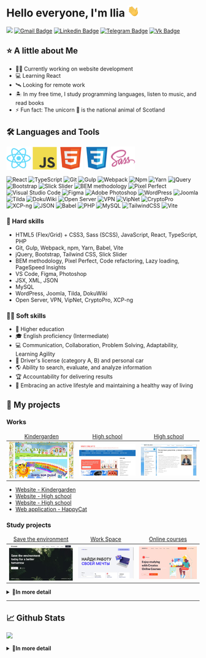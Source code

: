 # Hello everyone, I'm Ilia <img src="https://raw.githubusercontent.com/Tim2015web/Tim2015web/main/assets/smaile__hi.gif" height="30px">

![](https://komarev.com/ghpvc/?username=Tim2015web&color=blue)
[![Gmail Badge](https://img.shields.io/badge/-Gmail-red?style=flat&logo=Gmail&logoColor=white)](mailto:Tim2015web@gmail.com)
[![Linkedin Badge](https://img.shields.io/badge/-LinkedIn-0e76a8?style=flat-square&logo=Linkedin&logoColor=white)](https://www.linkedin.com/in/iliagreenrus)
[![Telegram Badge](https://img.shields.io/badge/-Telegram-blue?style=flat&logo=Telegram&logoColor=white)](https://t.me/IliaGreenRus)
[![Vk Badge](https://img.shields.io/badge/-VKontakte-blue?style=flat&logo=Vk&logoColor=white)](https://vk.com/ilyagreen91)

## ⭐ A little about Me

- 👨‍💻 Currently working on website development
- 💻 Learning React
- 🛰️ Looking for remote work
- 🏝️ In my free time, I study programming languages, listen to music, and read books
- ⚡ Fun fact: The unicorn 🦄 is the national animal of Scotland

## 🛠️ Languages and Tools

<code><img src="https://raw.githubusercontent.com/Tim2015web/Tim2015web/main/assets/icon__react.svg" width="64px" height="60px"></code>
<code><img src="https://raw.githubusercontent.com/Tim2015web/Tim2015web/main/assets/icon__js.svg" width="64px" height="60px"></code>
<code><img src="https://raw.githubusercontent.com/Tim2015web/Tim2015web/main/assets/icon__html5.svg" width="64px" height="60px"></code>
<code><img src="https://raw.githubusercontent.com/Tim2015web/Tim2015web/main/assets/icon__css3.svg" width="64px" height="60px"></code>
<code><img src="https://raw.githubusercontent.com/Tim2015web/Tim2015web/main/assets/icon__sass.svg" width="64px" height="60px"></code>

<p>
<img alt="React" src="https://img.shields.io/badge/-React-61DAFB?style=flat-square&logo=react&logoColor=white">
  
<img alt="TypeScript" src="https://img.shields.io/badge/-TypeScript-3178C6?style=flat-square&logo=typescript&logoColor=white">
<img alt="Git" src="https://img.shields.io/badge/-Git-F05032?style=flat-square&logo=git&logoColor=white">
<img alt="Gulp" src="https://img.shields.io/badge/-Gulp-CF4647?style=flat-square&logo=gulp&logoColor=white">
<img alt="Webpack" src="https://img.shields.io/badge/-Webpack-8DD6F9?style=flat-square&logo=webpack&logoColor=white">
<img alt="Npm" src="https://img.shields.io/badge/-NPM-CB3837?style=flat-square&logo=npm&logoColor=white">
<img alt="Yarn" src="https://img.shields.io/badge/-Yarn-2C8EBB?style=flat-square&logo=yarn&logoColor=white">
<img alt="jQuery" src="https://img.shields.io/badge/-jQuery-0769AD?style=flat-square&logo=jquery&logoColor=white">
<img alt="Bootstrap" src="https://img.shields.io/badge/-Bootstrap-7952B3?style=flat-square&logo=bootstrap&logoColor=white">
<img alt="Slick Slider" src="https://img.shields.io/badge/-Slick Slider-3498db?style=flat-square&logo=dask&logoColor=white">
<img alt="BEM methodology" src="https://img.shields.io/badge/-BEM methodology-17a1e6?style=flat-square&logo=bem&logoColor=white">
<img alt="Pixel Perfect" src="https://img.shields.io/badge/-Pixel Perfect-E4405F?style=flat-square&logo=dask&logoColor=white">
<img alt="Visual Studio Code" src="https://img.shields.io/badge/-VS Code-007ACC?style=flat-square&logo=visualstudiocode&logoColor=white">
<img alt="Figma" src="https://img.shields.io/badge/-Figma-F24E1E?style=flat-square&logo=figma&logoColor=white">
<img alt="Adobe Photoshop" src="https://img.shields.io/badge/-Adobe Photoshop-31A8FF?style=flat-square&logo=adobephotoshop&logoColor=white">
<img alt="WordPress" src="https://img.shields.io/badge/-Word Press-21759B?style=flat-square&logo=wordpress&logoColor=white">
<img alt="Joomla" src="https://img.shields.io/badge/-Joomla-5091CD?style=flat-square&logo=joomla&logoColor=white">
<img alt="Tilda" src="https://img.shields.io/badge/-Tilda-000000?style=flat-square&logo=dask&logoColor=white">
<img alt="DokuWiki" src="https://img.shields.io/badge/-DokuWiki-D0E796?style=flat-square&logo=dask&logoColor=white">
<img alt="Open Server" src="https://img.shields.io/badge/-Open Server-3F4551?style=flat-square&logo=dask&logoColor=white">
<img alt="VPN" src="https://img.shields.io/badge/-VPN-EA7E20?style=flat-square&logo=openvpn&logoColor=white">
<img alt="VipNet" src="https://img.shields.io/badge/-VipNet-EE3124?style=flat-square&logo=dask&logoColor=white">
<img alt="CryptoPro" src="https://img.shields.io/badge/-CryptoPro-E6484F?style=flat-square&logo=dask&logoColor=white">
<img alt="XCP-ng" src="https://img.shields.io/badge/-XCP ng-06062C?style=flat-square&logo=dask&logoColor=white">
<img alt="JSON" src="https://img.shields.io/badge/-JSON-000000?style=flat-square&logo=json&logoColor=white">
<img alt="Babel" src="https://img.shields.io/badge/-Babel-F9DC3E?style=flat-square&logo=babel&logoColor=white">
<img alt="PHP" src="https://img.shields.io/badge/-PHP-777BB4?style=flat-square&logo=php&logoColor=white">
<img alt="MySQL" src="https://img.shields.io/badge/-MySQL-4479A1?style=flat-square&logo=mysql&logoColor=white">  
<img alt="TailwindCSS" src="https://img.shields.io/badge/-Tailwind CSS-06B6D4?style=flat-square&logo=tailwindcss&logoColor=white">
<img alt="Vite" src="https://img.shields.io/badge/-Vite-646CFF?style=flat-square&logo=vite&logoColor=white">
</p>

### 🤖 Hard skills

- HTML5 (Flex/Grid) + CSS3, Sass (SCSS), JavaScript, React, TypeScript, PHP
- Git, Gulp, Webpack, npm, Yarn, Babel, Vite
- jQuery, Bootstrap, Tailwind CSS, Slick Slider
- BEM methodology, Pixel Perfect, Code refactoring, Lazy loading, PageSpeed Insights
- VS Code, Figma, Photoshop
- JSX, XML, JSON
- MySQL
- WordPress, Joomla, Tilda, DokuWiki
- Open Server, VPN, VipNet, CryptoPro, XCP-ng

### 🏄‍♂️ Soft skills

- 🏫 Higher education
- 🎓 English proficiency (Intermediate)
- 💻 Communication, Collaboration, Problem Solving, Adaptability, Learning Agility
- 🚗 Driver's license (category A, B) and personal car
- 🌎 Ability to search, evaluate, and analyze information
- 🏆 Accountability for delivering results
- 🥋 Embracing an active lifestyle and maintaining a healthy way of living

</details>

## 💼 My projects

### Works

<table>
  <thead align="center">
    <tr border: none;>
      <td><a href="https://timds.ru/" target="_blank">Kindergarden</a></td>
      <td><a href="https://xn--12-vlcqmrc8c.xn--p1ai/" target="_blank">High school</a></td>
      <td><a href="https://xn--19-gmcl0b.xn--p1ai/" target="_blank">High school</a></td>
    </tr>
  </thead>
  <tbody>
    <tr>
      <td><img src="https://raw.githubusercontent.com/Tim2015web/Tim2015web/main/works/site__1.jpg" width="250px"></td>
      <td><img src="https://raw.githubusercontent.com/Tim2015web/Tim2015web/main/works/site__2.jpg" width="250px"></td>
      <td><img src="https://raw.githubusercontent.com/Tim2015web/Tim2015web/main/works/site__3.jpg" width="250px"></td>
    </tr>
  </tbody>
</table>

- [Website - Kindergarden](https://timds.ru/)
- [Website - High school](https://xn--12-vlcqmrc8c.xn--p1ai/)
- [Website - High school](https://xn--19-gmcl0b.xn--p1ai/)
- [Web application - HappyCat](https://github.com/Tim2015web/HappyCat/)

</details>

### Study projects

<table>
  <thead align="center">
    <tr border: none;>
      <td><a href="https://github.com/Tim2015web/save-the-environment" target="_blank">Save the environment</a></td>
      <td><a href="https://github.com/Tim2015web/OnlineCourses__WorkSpace/" target="_blank">Work Space</a></td>
      <td><a href="https://tim2015web.github.io/layout_online-courses/" target="_blank">Online courses</a></td>
    </tr>
  </thead>
  <tbody>
    <tr>
      <td><img src="https://raw.githubusercontent.com/Tim2015web/Tim2015web/main/works/study__3.jpg" width="250px"></td>
      <td><img src="https://raw.githubusercontent.com/Tim2015web/Tim2015web/main/works/study__1.jpg" width="250px"></td>
      <td><img src="https://raw.githubusercontent.com/Tim2015web/Tim2015web/main/works/study__2.jpg" width="250px"></td>      
    </tr>
  </tbody>
</table>

<details>
<summary><b>📄In more detail</b></summary>

####

- [Layout - Test Landing for Yandex](https://github.com/Tim2015web/test_landing_for_yandex/)
- [Reactjs - Shopping Website](https://github.com/Tim2015web/react_shopping-website/)
- [Reactjs - Thinkop](https://github.com/Tim2015web/react_thinkop/)
- [Reactjs - The way of the samurai](https://github.com/Tim2015web/reactjs_the-way-of-the-samurai/)
- [Layouts - Personal Portfolio](https://github.com/Tim2015web/personal-portfolio/)
- [Layouts - Barber](https://github.com/Tim2015web/Barber/)
- [Single Page Application - Save the environment (React JS)](https://github.com/Tim2015web/save-the-environment)
- [Layouts - Dev cohorts project (Bootstrap)](https://github.com/Tim2015web/dev-cohorts-project)
- [Layouts - Lawyer Website](https://github.com/Tim2015web/Layouts_lawyer_website/)
- [Online Courses - Work Space](https://github.com/Tim2015web/OnlineCourses__WorkSpace/)
- [Layout - online-courses](https://tim2015web.github.io/layout_online-courses/)
- [Layout - partner-with-konstruct](https://tim2015web.github.io/layout_partner-with-konstruct/)
- [Layout - finance-ledger](https://tim2015web.github.io/layouts_finance-ledger/)
- [Layout - noemi-theme](https://tim2015web.github.io/study_html/)
- [Layout - free-business-theme](https://tim2015web.github.io/layouts_free-business-theme/)
- [Layout - alto](https://tim2015web.github.io/layout_alto/)
- [Web application - Tic Tac Toe](https://tim2015web.github.io/tic-tac-toe/)
- [Online Courses - Parallax Website](https://github.com/Tim2015web/ExampleParallaxWebsite/)
- [Online Courses - Layout Signup Form](https://github.com/Tim2015web/ExampleSignupForm/)
- [Online Courses - Maxima-test-task-01-main](https://github.com/Tim2015web/Example__maxima-test-task-01-main/)
- [Online Courses - Maxima-test-task-02-main](https://github.com/Tim2015web/Example__maxima-test-task-02-main/)
- [Online Courses - Maxima-test-task-03-main](https://github.com/Tim2015web/Example__maxima-test-task-03-main/)
- [Online Courses - React-vladilenminin-1](https://github.com/Tim2015web/React_vladilenminin_1/)
- [Online Courses - React-vladilenminin-2](https://github.com/Tim2015web/React_vladilenminin_2/)

### Snippets

- [Snippets - Telegram Bot](https://github.com/Tim2015web/Snippets__TelegramBot/)
- [Snippets - SlickSlider](https://github.com/Tim2015web/Snippet_SlickSlider/)

</details>

---

## 📈 Github Stats

![](https://github-profile-summary-cards.vercel.app/api/cards/profile-details?username=Tim2015web&theme=default)

<details>
<summary><b>📄In more detail</b></summary>

![](http://github-profile-summary-cards.vercel.app/api/cards/stats?username=Tim2015web&theme=default)
![](http://github-profile-summary-cards.vercel.app/api/cards/repos-per-language?username=Tim2015web&theme=default)
![](http://github-profile-summary-cards.vercel.app/api/cards/productive-time?username=Tim2015web&theme=default&utcOffset=8)
![](http://github-profile-summary-cards.vercel.app/api/cards/most-commit-language?username=Tim2015web&theme=default)

</details>
